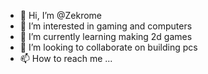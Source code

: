 - 👋 Hi, I’m @Zekrome
- 👀 I’m interested in gaming and computers
- 🌱 I’m currently learning making 2d games
- 💞️ I’m looking to collaborate on building pcs
- 📫 How to reach me ...

<!---
Zekrome/Zekrome is a ✨ special ✨ repository because its `README.md` (this file) appears on your GitHub profile.
You can click the Preview link to take a look at your changes.
--->
